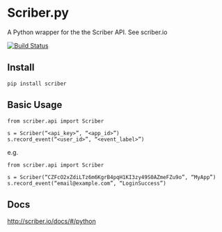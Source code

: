 Scriber.py
==========

A Python wrapper for the the Scriber API. See scriber.io

[![Build Status](https://travis-ci.org/Scriber/pyscriber.svg?branch=master)](https://travis-ci.org/Scriber/pyscriber)


Install
-------

```
pip install scriber
```

Basic Usage
-----------

```
from scriber.api import Scriber

s = Scriber(“<api_key>”, “<app_id>”)
s.record_event(“<user_id>”, “<event_label>”)
```

e.g.

```
from scriber.api import Scriber

s = Scriber(“CZFcO2xZdiLTz6m6KgrB4pqH1KI3zy49S0AZmeFZu9o”, “MyApp”)
s.record_event(“email@example.com”, “LoginSuccess”)
```

Docs
----

http://scriber.io/docs/#/python
